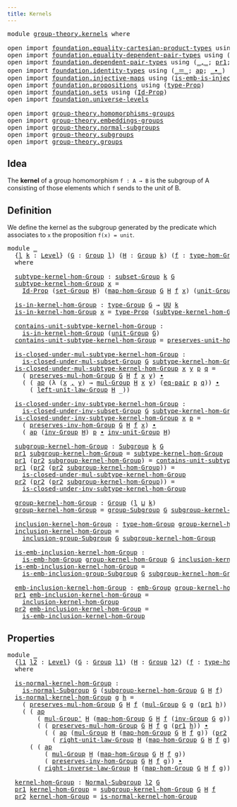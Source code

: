 ```yaml
---
title: Kernels
---
```


<pre class="Agda"><a id="33" class="Keyword">module</a> <a id="40" href="group-theory.kernels.html" class="Module">group-theory.kernels</a> <a id="61" class="Keyword">where</a>

<a id="68" class="Keyword">open</a> <a id="73" class="Keyword">import</a> <a id="80" href="foundation.equality-cartesian-product-types.html" class="Module">foundation.equality-cartesian-product-types</a> <a id="124" class="Keyword">using</a> <a id="130" class="Symbol">(</a><a id="131" href="foundation-core.equality-cartesian-product-types.html#1326" class="Function">eq-pair</a><a id="138" class="Symbol">)</a>
<a id="140" class="Keyword">open</a> <a id="145" class="Keyword">import</a> <a id="152" href="foundation.equality-dependent-pair-types.html" class="Module">foundation.equality-dependent-pair-types</a> <a id="193" class="Keyword">using</a> <a id="199" class="Symbol">(</a><a id="200" href="foundation-core.equality-dependent-pair-types.html#1278" class="Function">eq-pair-Σ</a><a id="209" class="Symbol">)</a>
<a id="211" class="Keyword">open</a> <a id="216" class="Keyword">import</a> <a id="223" href="foundation.dependent-pair-types.html" class="Module">foundation.dependent-pair-types</a> <a id="255" class="Keyword">using</a> <a id="261" class="Symbol">(</a><a id="262" href="foundation-core.dependent-pair-types.html#692" class="InductiveConstructor Operator">_,_</a><a id="265" class="Symbol">;</a> <a id="267" href="foundation-core.dependent-pair-types.html#605" class="Field">pr1</a><a id="270" class="Symbol">;</a> <a id="272" href="foundation-core.dependent-pair-types.html#617" class="Field">pr2</a><a id="275" class="Symbol">)</a>
<a id="277" class="Keyword">open</a> <a id="282" class="Keyword">import</a> <a id="289" href="foundation.identity-types.html" class="Module">foundation.identity-types</a> <a id="315" class="Keyword">using</a> <a id="321" class="Symbol">(</a><a id="322" href="foundation-core.identity-types.html#1865" class="Function Operator">_＝_</a><a id="325" class="Symbol">;</a> <a id="327" href="foundation-core.identity-types.html#4003" class="Function">ap</a><a id="329" class="Symbol">;</a> <a id="331" href="foundation-core.identity-types.html#2425" class="Function Operator">_∙_</a><a id="334" class="Symbol">)</a>
<a id="336" class="Keyword">open</a> <a id="341" class="Keyword">import</a> <a id="348" href="foundation.injective-maps.html" class="Module">foundation.injective-maps</a> <a id="374" class="Keyword">using</a> <a id="380" class="Symbol">(</a><a id="381" href="foundation.injective-maps.html#4132" class="Function">is-emb-is-injective&#39;</a><a id="401" class="Symbol">)</a>
<a id="403" class="Keyword">open</a> <a id="408" class="Keyword">import</a> <a id="415" href="foundation.propositions.html" class="Module">foundation.propositions</a> <a id="439" class="Keyword">using</a> <a id="445" class="Symbol">(</a><a id="446" href="foundation-core.propositions.html#1495" class="Function">type-Prop</a><a id="455" class="Symbol">)</a>
<a id="457" class="Keyword">open</a> <a id="462" class="Keyword">import</a> <a id="469" href="foundation.sets.html" class="Module">foundation.sets</a> <a id="485" class="Keyword">using</a> <a id="491" class="Symbol">(</a><a id="492" href="foundation-core.sets.html#1420" class="Function">Id-Prop</a><a id="499" class="Symbol">)</a>
<a id="501" class="Keyword">open</a> <a id="506" class="Keyword">import</a> <a id="513" href="foundation.universe-levels.html" class="Module">foundation.universe-levels</a>

<a id="541" class="Keyword">open</a> <a id="546" class="Keyword">import</a> <a id="553" href="group-theory.homomorphisms-groups.html" class="Module">group-theory.homomorphisms-groups</a>
<a id="587" class="Keyword">open</a> <a id="592" class="Keyword">import</a> <a id="599" href="group-theory.embeddings-groups.html" class="Module">group-theory.embeddings-groups</a>
<a id="630" class="Keyword">open</a> <a id="635" class="Keyword">import</a> <a id="642" href="group-theory.normal-subgroups.html" class="Module">group-theory.normal-subgroups</a>
<a id="672" class="Keyword">open</a> <a id="677" class="Keyword">import</a> <a id="684" href="group-theory.subgroups.html" class="Module">group-theory.subgroups</a>
<a id="707" class="Keyword">open</a> <a id="712" class="Keyword">import</a> <a id="719" href="group-theory.groups.html" class="Module">group-theory.groups</a>
</pre>
## Idea

The **kernel** of a group homomorphism `f : A → B` is the subgroup of A consisting of those elements which `f` sends to the unit of B.

## Definition

We define the kernel as the subgroup generated by the predicate which associates to `x` the proposition `f(x) = unit`.

<pre class="Agda"><a id="1032" class="Keyword">module</a> <a id="1039" href="group-theory.kernels.html#1039" class="Module">_</a>
  <a id="1043" class="Symbol">{</a><a id="1044" href="group-theory.kernels.html#1044" class="Bound">l</a> <a id="1046" href="group-theory.kernels.html#1046" class="Bound">k</a> <a id="1048" class="Symbol">:</a> <a id="1050" href="Agda.Primitive.html#597" class="Postulate">Level</a><a id="1055" class="Symbol">}</a> <a id="1057" class="Symbol">(</a><a id="1058" href="group-theory.kernels.html#1058" class="Bound">G</a> <a id="1060" class="Symbol">:</a> <a id="1062" href="group-theory.groups.html#2745" class="Function">Group</a> <a id="1068" href="group-theory.kernels.html#1044" class="Bound">l</a><a id="1069" class="Symbol">)</a> <a id="1071" class="Symbol">(</a><a id="1072" href="group-theory.kernels.html#1072" class="Bound">H</a> <a id="1074" class="Symbol">:</a> <a id="1076" href="group-theory.groups.html#2745" class="Function">Group</a> <a id="1082" href="group-theory.kernels.html#1046" class="Bound">k</a><a id="1083" class="Symbol">)</a> <a id="1085" class="Symbol">(</a><a id="1086" href="group-theory.kernels.html#1086" class="Bound">f</a> <a id="1088" class="Symbol">:</a> <a id="1090" href="group-theory.homomorphisms-groups.html#1635" class="Function">type-hom-Group</a> <a id="1105" href="group-theory.kernels.html#1058" class="Bound">G</a> <a id="1107" href="group-theory.kernels.html#1072" class="Bound">H</a><a id="1108" class="Symbol">)</a>
  <a id="1112" class="Keyword">where</a>

  <a id="1121" href="group-theory.kernels.html#1121" class="Function">subtype-kernel-hom-Group</a> <a id="1146" class="Symbol">:</a> <a id="1148" href="group-theory.subgroups.html#2559" class="Function">subset-Group</a> <a id="1161" href="group-theory.kernels.html#1046" class="Bound">k</a> <a id="1163" href="group-theory.kernels.html#1058" class="Bound">G</a>
  <a id="1167" href="group-theory.kernels.html#1121" class="Function">subtype-kernel-hom-Group</a> <a id="1192" href="group-theory.kernels.html#1192" class="Bound">x</a> <a id="1194" class="Symbol">=</a>
    <a id="1200" href="foundation-core.sets.html#1420" class="Function">Id-Prop</a> <a id="1208" class="Symbol">(</a><a id="1209" href="group-theory.groups.html#2928" class="Function">set-Group</a> <a id="1219" href="group-theory.kernels.html#1072" class="Bound">H</a><a id="1220" class="Symbol">)</a> <a id="1222" class="Symbol">(</a><a id="1223" href="group-theory.homomorphisms-groups.html#1764" class="Function">map-hom-Group</a> <a id="1237" href="group-theory.kernels.html#1058" class="Bound">G</a> <a id="1239" href="group-theory.kernels.html#1072" class="Bound">H</a> <a id="1241" href="group-theory.kernels.html#1086" class="Bound">f</a> <a id="1243" href="group-theory.kernels.html#1192" class="Bound">x</a><a id="1244" class="Symbol">)</a> <a id="1246" class="Symbol">(</a><a id="1247" href="group-theory.groups.html#4032" class="Function">unit-Group</a> <a id="1258" href="group-theory.kernels.html#1072" class="Bound">H</a><a id="1259" class="Symbol">)</a>

  <a id="1264" href="group-theory.kernels.html#1264" class="Function">is-in-kernel-hom-Group</a> <a id="1287" class="Symbol">:</a> <a id="1289" href="group-theory.groups.html#2988" class="Function">type-Group</a> <a id="1300" href="group-theory.kernels.html#1058" class="Bound">G</a> <a id="1302" class="Symbol">→</a> <a id="1304" href="foundation-core.universe-levels.html#235" class="Primitive">UU</a> <a id="1307" href="group-theory.kernels.html#1046" class="Bound">k</a>
  <a id="1311" href="group-theory.kernels.html#1264" class="Function">is-in-kernel-hom-Group</a> <a id="1334" href="group-theory.kernels.html#1334" class="Bound">x</a> <a id="1336" class="Symbol">=</a> <a id="1338" href="foundation-core.propositions.html#1495" class="Function">type-Prop</a> <a id="1348" class="Symbol">(</a><a id="1349" href="group-theory.kernels.html#1121" class="Function">subtype-kernel-hom-Group</a> <a id="1374" href="group-theory.kernels.html#1334" class="Bound">x</a><a id="1375" class="Symbol">)</a>

  <a id="1380" href="group-theory.kernels.html#1380" class="Function">contains-unit-subtype-kernel-hom-Group</a> <a id="1419" class="Symbol">:</a>
    <a id="1425" href="group-theory.kernels.html#1264" class="Function">is-in-kernel-hom-Group</a> <a id="1448" class="Symbol">(</a><a id="1449" href="group-theory.groups.html#4032" class="Function">unit-Group</a> <a id="1460" href="group-theory.kernels.html#1058" class="Bound">G</a><a id="1461" class="Symbol">)</a>
  <a id="1465" href="group-theory.kernels.html#1380" class="Function">contains-unit-subtype-kernel-hom-Group</a> <a id="1504" class="Symbol">=</a> <a id="1506" href="group-theory.homomorphisms-groups.html#5817" class="Function">preserves-unit-hom-Group</a> <a id="1531" href="group-theory.kernels.html#1058" class="Bound">G</a> <a id="1533" href="group-theory.kernels.html#1072" class="Bound">H</a> <a id="1535" href="group-theory.kernels.html#1086" class="Bound">f</a>

  <a id="1540" href="group-theory.kernels.html#1540" class="Function">is-closed-under-mul-subtype-kernel-hom-Group</a> <a id="1585" class="Symbol">:</a>
    <a id="1591" href="group-theory.subgroups.html#3592" class="Function">is-closed-under-mul-subset-Group</a> <a id="1624" href="group-theory.kernels.html#1058" class="Bound">G</a> <a id="1626" href="group-theory.kernels.html#1121" class="Function">subtype-kernel-hom-Group</a>
  <a id="1653" href="group-theory.kernels.html#1540" class="Function">is-closed-under-mul-subtype-kernel-hom-Group</a> <a id="1698" href="group-theory.kernels.html#1698" class="Bound">x</a> <a id="1700" href="group-theory.kernels.html#1700" class="Bound">y</a> <a id="1702" href="group-theory.kernels.html#1702" class="Bound">p</a> <a id="1704" href="group-theory.kernels.html#1704" class="Bound">q</a> <a id="1706" class="Symbol">=</a>
    <a id="1712" class="Symbol">(</a> <a id="1714" href="group-theory.homomorphisms-groups.html#1850" class="Function">preserves-mul-hom-Group</a> <a id="1738" href="group-theory.kernels.html#1058" class="Bound">G</a> <a id="1740" href="group-theory.kernels.html#1072" class="Bound">H</a> <a id="1742" href="group-theory.kernels.html#1086" class="Bound">f</a> <a id="1744" href="group-theory.kernels.html#1698" class="Bound">x</a> <a id="1746" href="group-theory.kernels.html#1700" class="Bound">y</a><a id="1747" class="Symbol">)</a> <a id="1749" href="foundation-core.identity-types.html#2425" class="Function Operator">∙</a>
    <a id="1755" class="Symbol">(</a> <a id="1757" class="Symbol">(</a> <a id="1759" href="foundation-core.identity-types.html#4003" class="Function">ap</a> <a id="1762" class="Symbol">(λ</a> <a id="1765" class="Symbol">(</a><a id="1766" href="group-theory.kernels.html#1766" class="Bound">x</a> <a id="1768" href="foundation-core.dependent-pair-types.html#692" class="InductiveConstructor Operator">,</a> <a id="1770" href="group-theory.kernels.html#1770" class="Bound">y</a><a id="1771" class="Symbol">)</a> <a id="1773" class="Symbol">→</a> <a id="1775" href="group-theory.groups.html#3233" class="Function">mul-Group</a> <a id="1785" href="group-theory.kernels.html#1072" class="Bound">H</a> <a id="1787" href="group-theory.kernels.html#1766" class="Bound">x</a> <a id="1789" href="group-theory.kernels.html#1770" class="Bound">y</a><a id="1790" class="Symbol">)</a> <a id="1792" class="Symbol">(</a><a id="1793" href="foundation-core.equality-cartesian-product-types.html#1326" class="Function">eq-pair</a> <a id="1801" href="group-theory.kernels.html#1702" class="Bound">p</a> <a id="1803" href="group-theory.kernels.html#1704" class="Bound">q</a><a id="1804" class="Symbol">))</a> <a id="1807" href="foundation-core.identity-types.html#2425" class="Function Operator">∙</a>
      <a id="1815" class="Symbol">(</a> <a id="1817" href="group-theory.groups.html#4449" class="Function">left-unit-law-Group</a> <a id="1837" href="group-theory.kernels.html#1072" class="Bound">H</a> <a id="1839" class="Symbol">_))</a>

  <a id="1846" href="group-theory.kernels.html#1846" class="Function">is-closed-under-inv-subtype-kernel-hom-Group</a> <a id="1891" class="Symbol">:</a>
    <a id="1897" href="group-theory.subgroups.html#4114" class="Function">is-closed-under-inv-subset-Group</a> <a id="1930" href="group-theory.kernels.html#1058" class="Bound">G</a> <a id="1932" href="group-theory.kernels.html#1121" class="Function">subtype-kernel-hom-Group</a>
  <a id="1959" href="group-theory.kernels.html#1846" class="Function">is-closed-under-inv-subtype-kernel-hom-Group</a> <a id="2004" href="group-theory.kernels.html#2004" class="Bound">x</a> <a id="2006" href="group-theory.kernels.html#2006" class="Bound">p</a> <a id="2008" class="Symbol">=</a>
    <a id="2014" class="Symbol">(</a> <a id="2016" href="group-theory.homomorphisms-groups.html#7330" class="Function">preserves-inv-hom-Group</a> <a id="2040" href="group-theory.kernels.html#1058" class="Bound">G</a> <a id="2042" href="group-theory.kernels.html#1072" class="Bound">H</a> <a id="2044" href="group-theory.kernels.html#1086" class="Bound">f</a> <a id="2046" href="group-theory.kernels.html#2004" class="Bound">x</a><a id="2047" class="Symbol">)</a> <a id="2049" href="foundation-core.identity-types.html#2425" class="Function Operator">∙</a>
    <a id="2055" class="Symbol">(</a> <a id="2057" href="foundation-core.identity-types.html#4003" class="Function">ap</a> <a id="2060" class="Symbol">(</a><a id="2061" href="group-theory.groups.html#4936" class="Function">inv-Group</a> <a id="2071" href="group-theory.kernels.html#1072" class="Bound">H</a><a id="2072" class="Symbol">)</a> <a id="2074" href="group-theory.kernels.html#2006" class="Bound">p</a> <a id="2076" href="foundation-core.identity-types.html#2425" class="Function Operator">∙</a> <a id="2078" href="group-theory.groups.html#5316" class="Function">inv-unit-Group</a> <a id="2093" href="group-theory.kernels.html#1072" class="Bound">H</a><a id="2094" class="Symbol">)</a>

  <a id="2099" href="group-theory.kernels.html#2099" class="Function">subgroup-kernel-hom-Group</a> <a id="2125" class="Symbol">:</a> <a id="2127" href="group-theory.subgroups.html#4979" class="Function">Subgroup</a> <a id="2136" href="group-theory.kernels.html#1046" class="Bound">k</a> <a id="2138" href="group-theory.kernels.html#1058" class="Bound">G</a>
  <a id="2142" href="foundation-core.dependent-pair-types.html#605" class="Field">pr1</a> <a id="2146" href="group-theory.kernels.html#2099" class="Function">subgroup-kernel-hom-Group</a> <a id="2172" class="Symbol">=</a> <a id="2174" href="group-theory.kernels.html#1121" class="Function">subtype-kernel-hom-Group</a>
  <a id="2201" href="foundation-core.dependent-pair-types.html#605" class="Field">pr1</a> <a id="2205" class="Symbol">(</a><a id="2206" href="foundation-core.dependent-pair-types.html#617" class="Field">pr2</a> <a id="2210" href="group-theory.kernels.html#2099" class="Function">subgroup-kernel-hom-Group</a><a id="2235" class="Symbol">)</a> <a id="2237" class="Symbol">=</a> <a id="2239" href="group-theory.kernels.html#1380" class="Function">contains-unit-subtype-kernel-hom-Group</a>
  <a id="2280" href="foundation-core.dependent-pair-types.html#605" class="Field">pr1</a> <a id="2284" class="Symbol">(</a><a id="2285" href="foundation-core.dependent-pair-types.html#617" class="Field">pr2</a> <a id="2289" class="Symbol">(</a><a id="2290" href="foundation-core.dependent-pair-types.html#617" class="Field">pr2</a> <a id="2294" href="group-theory.kernels.html#2099" class="Function">subgroup-kernel-hom-Group</a><a id="2319" class="Symbol">))</a> <a id="2322" class="Symbol">=</a>
    <a id="2328" href="group-theory.kernels.html#1540" class="Function">is-closed-under-mul-subtype-kernel-hom-Group</a>
  <a id="2375" href="foundation-core.dependent-pair-types.html#617" class="Field">pr2</a> <a id="2379" class="Symbol">(</a><a id="2380" href="foundation-core.dependent-pair-types.html#617" class="Field">pr2</a> <a id="2384" class="Symbol">(</a><a id="2385" href="foundation-core.dependent-pair-types.html#617" class="Field">pr2</a> <a id="2389" href="group-theory.kernels.html#2099" class="Function">subgroup-kernel-hom-Group</a><a id="2414" class="Symbol">))</a> <a id="2417" class="Symbol">=</a>
    <a id="2423" href="group-theory.kernels.html#1846" class="Function">is-closed-under-inv-subtype-kernel-hom-Group</a>

  <a id="2471" href="group-theory.kernels.html#2471" class="Function">group-kernel-hom-Group</a> <a id="2494" class="Symbol">:</a> <a id="2496" href="group-theory.groups.html#2745" class="Function">Group</a> <a id="2502" class="Symbol">(</a><a id="2503" href="group-theory.kernels.html#1044" class="Bound">l</a> <a id="2505" href="Agda.Primitive.html#810" class="Primitive Operator">⊔</a> <a id="2507" href="group-theory.kernels.html#1046" class="Bound">k</a><a id="2508" class="Symbol">)</a>
  <a id="2512" href="group-theory.kernels.html#2471" class="Function">group-kernel-hom-Group</a> <a id="2535" class="Symbol">=</a> <a id="2537" href="group-theory.subgroups.html#9613" class="Function">group-Subgroup</a> <a id="2552" href="group-theory.kernels.html#1058" class="Bound">G</a> <a id="2554" href="group-theory.kernels.html#2099" class="Function">subgroup-kernel-hom-Group</a>

  <a id="2583" href="group-theory.kernels.html#2583" class="Function">inclusion-kernel-hom-Group</a> <a id="2610" class="Symbol">:</a> <a id="2612" href="group-theory.homomorphisms-groups.html#1635" class="Function">type-hom-Group</a> <a id="2627" href="group-theory.kernels.html#2471" class="Function">group-kernel-hom-Group</a> <a id="2650" href="group-theory.kernels.html#1058" class="Bound">G</a>
  <a id="2654" href="group-theory.kernels.html#2583" class="Function">inclusion-kernel-hom-Group</a> <a id="2681" class="Symbol">=</a>
    <a id="2687" href="group-theory.subgroups.html#10848" class="Function">inclusion-group-Subgroup</a> <a id="2712" href="group-theory.kernels.html#1058" class="Bound">G</a> <a id="2714" href="group-theory.kernels.html#2099" class="Function">subgroup-kernel-hom-Group</a>

  <a id="2743" href="group-theory.kernels.html#2743" class="Function">is-emb-inclusion-kernel-hom-Group</a> <a id="2777" class="Symbol">:</a>
    <a id="2783" href="group-theory.embeddings-groups.html#823" class="Function">is-emb-hom-Group</a> <a id="2800" href="group-theory.kernels.html#2471" class="Function">group-kernel-hom-Group</a> <a id="2823" href="group-theory.kernels.html#1058" class="Bound">G</a> <a id="2825" href="group-theory.kernels.html#2583" class="Function">inclusion-kernel-hom-Group</a>
  <a id="2854" href="group-theory.kernels.html#2743" class="Function">is-emb-inclusion-kernel-hom-Group</a> <a id="2888" class="Symbol">=</a>
    <a id="2894" href="group-theory.subgroups.html#7210" class="Function">is-emb-inclusion-group-Subgroup</a> <a id="2926" href="group-theory.kernels.html#1058" class="Bound">G</a> <a id="2928" href="group-theory.kernels.html#2099" class="Function">subgroup-kernel-hom-Group</a>

  <a id="2957" href="group-theory.kernels.html#2957" class="Function">emb-inclusion-kernel-hom-Group</a> <a id="2988" class="Symbol">:</a> <a id="2990" href="group-theory.embeddings-groups.html#933" class="Function">emb-Group</a> <a id="3000" href="group-theory.kernels.html#2471" class="Function">group-kernel-hom-Group</a> <a id="3023" href="group-theory.kernels.html#1058" class="Bound">G</a>
  <a id="3027" href="foundation-core.dependent-pair-types.html#605" class="Field">pr1</a> <a id="3031" href="group-theory.kernels.html#2957" class="Function">emb-inclusion-kernel-hom-Group</a> <a id="3062" class="Symbol">=</a>
    <a id="3068" href="group-theory.kernels.html#2583" class="Function">inclusion-kernel-hom-Group</a>
  <a id="3097" href="foundation-core.dependent-pair-types.html#617" class="Field">pr2</a> <a id="3101" href="group-theory.kernels.html#2957" class="Function">emb-inclusion-kernel-hom-Group</a> <a id="3132" class="Symbol">=</a>
    <a id="3138" href="group-theory.kernels.html#2743" class="Function">is-emb-inclusion-kernel-hom-Group</a>
</pre>
## Properties

<pre class="Agda"><a id="3200" class="Keyword">module</a> <a id="3207" href="group-theory.kernels.html#3207" class="Module">_</a>
  <a id="3211" class="Symbol">{</a><a id="3212" href="group-theory.kernels.html#3212" class="Bound">l1</a> <a id="3215" href="group-theory.kernels.html#3215" class="Bound">l2</a> <a id="3218" class="Symbol">:</a> <a id="3220" href="Agda.Primitive.html#597" class="Postulate">Level</a><a id="3225" class="Symbol">}</a> <a id="3227" class="Symbol">(</a><a id="3228" href="group-theory.kernels.html#3228" class="Bound">G</a> <a id="3230" class="Symbol">:</a> <a id="3232" href="group-theory.groups.html#2745" class="Function">Group</a> <a id="3238" href="group-theory.kernels.html#3212" class="Bound">l1</a><a id="3240" class="Symbol">)</a> <a id="3242" class="Symbol">(</a><a id="3243" href="group-theory.kernels.html#3243" class="Bound">H</a> <a id="3245" class="Symbol">:</a> <a id="3247" href="group-theory.groups.html#2745" class="Function">Group</a> <a id="3253" href="group-theory.kernels.html#3215" class="Bound">l2</a><a id="3255" class="Symbol">)</a> <a id="3257" class="Symbol">(</a><a id="3258" href="group-theory.kernels.html#3258" class="Bound">f</a> <a id="3260" class="Symbol">:</a> <a id="3262" href="group-theory.homomorphisms-groups.html#1635" class="Function">type-hom-Group</a> <a id="3277" href="group-theory.kernels.html#3228" class="Bound">G</a> <a id="3279" href="group-theory.kernels.html#3243" class="Bound">H</a><a id="3280" class="Symbol">)</a>
  <a id="3284" class="Keyword">where</a>
  
  <a id="3295" href="group-theory.kernels.html#3295" class="Function">is-normal-kernel-hom-Group</a> <a id="3322" class="Symbol">:</a>
    <a id="3328" href="group-theory.normal-subgroups.html#1160" class="Function">is-normal-Subgroup</a> <a id="3347" href="group-theory.kernels.html#3228" class="Bound">G</a> <a id="3349" class="Symbol">(</a><a id="3350" href="group-theory.kernels.html#2099" class="Function">subgroup-kernel-hom-Group</a> <a id="3376" href="group-theory.kernels.html#3228" class="Bound">G</a> <a id="3378" href="group-theory.kernels.html#3243" class="Bound">H</a> <a id="3380" href="group-theory.kernels.html#3258" class="Bound">f</a><a id="3381" class="Symbol">)</a>
  <a id="3385" href="group-theory.kernels.html#3295" class="Function">is-normal-kernel-hom-Group</a> <a id="3412" href="group-theory.kernels.html#3412" class="Bound">g</a> <a id="3414" href="group-theory.kernels.html#3414" class="Bound">h</a> <a id="3416" class="Symbol">=</a>
    <a id="3422" class="Symbol">(</a> <a id="3424" href="group-theory.homomorphisms-groups.html#1850" class="Function">preserves-mul-hom-Group</a> <a id="3448" href="group-theory.kernels.html#3228" class="Bound">G</a> <a id="3450" href="group-theory.kernels.html#3243" class="Bound">H</a> <a id="3452" href="group-theory.kernels.html#3258" class="Bound">f</a> <a id="3454" class="Symbol">(</a><a id="3455" href="group-theory.groups.html#3233" class="Function">mul-Group</a> <a id="3465" href="group-theory.kernels.html#3228" class="Bound">G</a> <a id="3467" href="group-theory.kernels.html#3412" class="Bound">g</a> <a id="3469" class="Symbol">(</a><a id="3470" href="foundation-core.dependent-pair-types.html#605" class="Field">pr1</a> <a id="3474" href="group-theory.kernels.html#3414" class="Bound">h</a><a id="3475" class="Symbol">))</a> <a id="3478" class="Symbol">(</a><a id="3479" href="group-theory.groups.html#4936" class="Function">inv-Group</a> <a id="3489" href="group-theory.kernels.html#3228" class="Bound">G</a> <a id="3491" href="group-theory.kernels.html#3412" class="Bound">g</a><a id="3492" class="Symbol">))</a> <a id="3495" href="foundation-core.identity-types.html#2425" class="Function Operator">∙</a>
    <a id="3501" class="Symbol">(</a> <a id="3503" class="Symbol">(</a> <a id="3505" href="foundation-core.identity-types.html#4003" class="Function">ap</a>
        <a id="3516" class="Symbol">(</a> <a id="3518" href="group-theory.groups.html#3494" class="Function">mul-Group&#39;</a> <a id="3529" href="group-theory.kernels.html#3243" class="Bound">H</a> <a id="3531" class="Symbol">(</a><a id="3532" href="group-theory.homomorphisms-groups.html#1764" class="Function">map-hom-Group</a> <a id="3546" href="group-theory.kernels.html#3228" class="Bound">G</a> <a id="3548" href="group-theory.kernels.html#3243" class="Bound">H</a> <a id="3550" href="group-theory.kernels.html#3258" class="Bound">f</a> <a id="3552" class="Symbol">(</a><a id="3553" href="group-theory.groups.html#4936" class="Function">inv-Group</a> <a id="3563" href="group-theory.kernels.html#3228" class="Bound">G</a> <a id="3565" href="group-theory.kernels.html#3412" class="Bound">g</a><a id="3566" class="Symbol">)))</a>
        <a id="3578" class="Symbol">(</a> <a id="3580" class="Symbol">(</a> <a id="3582" href="group-theory.homomorphisms-groups.html#1850" class="Function">preserves-mul-hom-Group</a> <a id="3606" href="group-theory.kernels.html#3228" class="Bound">G</a> <a id="3608" href="group-theory.kernels.html#3243" class="Bound">H</a> <a id="3610" href="group-theory.kernels.html#3258" class="Bound">f</a> <a id="3612" href="group-theory.kernels.html#3412" class="Bound">g</a> <a id="3614" class="Symbol">(</a><a id="3615" href="foundation-core.dependent-pair-types.html#605" class="Field">pr1</a> <a id="3619" href="group-theory.kernels.html#3414" class="Bound">h</a><a id="3620" class="Symbol">))</a> <a id="3623" href="foundation-core.identity-types.html#2425" class="Function Operator">∙</a>
          <a id="3635" class="Symbol">(</a> <a id="3637" class="Symbol">(</a> <a id="3639" href="foundation-core.identity-types.html#4003" class="Function">ap</a> <a id="3642" class="Symbol">(</a><a id="3643" href="group-theory.groups.html#3233" class="Function">mul-Group</a> <a id="3653" href="group-theory.kernels.html#3243" class="Bound">H</a> <a id="3655" class="Symbol">(</a><a id="3656" href="group-theory.homomorphisms-groups.html#1764" class="Function">map-hom-Group</a> <a id="3670" href="group-theory.kernels.html#3228" class="Bound">G</a> <a id="3672" href="group-theory.kernels.html#3243" class="Bound">H</a> <a id="3674" href="group-theory.kernels.html#3258" class="Bound">f</a> <a id="3676" href="group-theory.kernels.html#3412" class="Bound">g</a><a id="3677" class="Symbol">))</a> <a id="3680" class="Symbol">(</a><a id="3681" href="foundation-core.dependent-pair-types.html#617" class="Field">pr2</a> <a id="3685" href="group-theory.kernels.html#3414" class="Bound">h</a><a id="3686" class="Symbol">))</a> <a id="3689" href="foundation-core.identity-types.html#2425" class="Function Operator">∙</a>
            <a id="3703" class="Symbol">(</a> <a id="3705" href="group-theory.groups.html#4579" class="Function">right-unit-law-Group</a> <a id="3726" href="group-theory.kernels.html#3243" class="Bound">H</a> <a id="3728" class="Symbol">(</a><a id="3729" href="group-theory.homomorphisms-groups.html#1764" class="Function">map-hom-Group</a> <a id="3743" href="group-theory.kernels.html#3228" class="Bound">G</a> <a id="3745" href="group-theory.kernels.html#3243" class="Bound">H</a> <a id="3747" href="group-theory.kernels.html#3258" class="Bound">f</a> <a id="3749" href="group-theory.kernels.html#3412" class="Bound">g</a><a id="3750" class="Symbol">)))))</a> <a id="3756" href="foundation-core.identity-types.html#2425" class="Function Operator">∙</a>
      <a id="3764" class="Symbol">(</a> <a id="3766" class="Symbol">(</a> <a id="3768" href="foundation-core.identity-types.html#4003" class="Function">ap</a>
          <a id="3781" class="Symbol">(</a> <a id="3783" href="group-theory.groups.html#3233" class="Function">mul-Group</a> <a id="3793" href="group-theory.kernels.html#3243" class="Bound">H</a> <a id="3795" class="Symbol">(</a><a id="3796" href="group-theory.homomorphisms-groups.html#1764" class="Function">map-hom-Group</a> <a id="3810" href="group-theory.kernels.html#3228" class="Bound">G</a> <a id="3812" href="group-theory.kernels.html#3243" class="Bound">H</a> <a id="3814" href="group-theory.kernels.html#3258" class="Bound">f</a> <a id="3816" href="group-theory.kernels.html#3412" class="Bound">g</a><a id="3817" class="Symbol">))</a>
          <a id="3830" class="Symbol">(</a> <a id="3832" href="group-theory.homomorphisms-groups.html#7330" class="Function">preserves-inv-hom-Group</a> <a id="3856" href="group-theory.kernels.html#3228" class="Bound">G</a> <a id="3858" href="group-theory.kernels.html#3243" class="Bound">H</a> <a id="3860" href="group-theory.kernels.html#3258" class="Bound">f</a> <a id="3862" href="group-theory.kernels.html#3412" class="Bound">g</a><a id="3863" class="Symbol">))</a> <a id="3866" href="foundation-core.identity-types.html#2425" class="Function Operator">∙</a>
        <a id="3876" class="Symbol">(</a> <a id="3878" href="group-theory.groups.html#5165" class="Function">right-inverse-law-Group</a> <a id="3902" href="group-theory.kernels.html#3243" class="Bound">H</a> <a id="3904" class="Symbol">(</a><a id="3905" href="group-theory.homomorphisms-groups.html#1764" class="Function">map-hom-Group</a> <a id="3919" href="group-theory.kernels.html#3228" class="Bound">G</a> <a id="3921" href="group-theory.kernels.html#3243" class="Bound">H</a> <a id="3923" href="group-theory.kernels.html#3258" class="Bound">f</a> <a id="3925" href="group-theory.kernels.html#3412" class="Bound">g</a><a id="3926" class="Symbol">))))</a>

  <a id="3934" href="group-theory.kernels.html#3934" class="Function">kernel-hom-Group</a> <a id="3951" class="Symbol">:</a> <a id="3953" href="group-theory.normal-subgroups.html#2365" class="Function">Normal-Subgroup</a> <a id="3969" href="group-theory.kernels.html#3215" class="Bound">l2</a> <a id="3972" href="group-theory.kernels.html#3228" class="Bound">G</a>
  <a id="3976" href="foundation-core.dependent-pair-types.html#605" class="Field">pr1</a> <a id="3980" href="group-theory.kernels.html#3934" class="Function">kernel-hom-Group</a> <a id="3997" class="Symbol">=</a> <a id="3999" href="group-theory.kernels.html#2099" class="Function">subgroup-kernel-hom-Group</a> <a id="4025" href="group-theory.kernels.html#3228" class="Bound">G</a> <a id="4027" href="group-theory.kernels.html#3243" class="Bound">H</a> <a id="4029" href="group-theory.kernels.html#3258" class="Bound">f</a>
  <a id="4033" href="foundation-core.dependent-pair-types.html#617" class="Field">pr2</a> <a id="4037" href="group-theory.kernels.html#3934" class="Function">kernel-hom-Group</a> <a id="4054" class="Symbol">=</a> <a id="4056" href="group-theory.kernels.html#3295" class="Function">is-normal-kernel-hom-Group</a>
</pre>